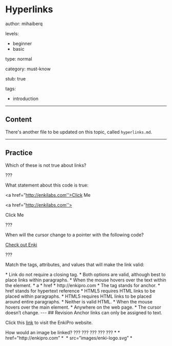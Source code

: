 # Hyperlinks
author: mihaiberq

levels:
  - beginner
  - basic

type: normal

category: must-know

stub: true

tags:
  - introduction

---
## Content


There's another file to be updated on this topic, called `hyperlinks.md`.

---
## Practice

Which of these is not true about links?

???

What statement about this code is true:
      <p><a href=”http://enkilabs.com''>Click Me</a></p>
      <a href=”http://enkilabs.com''><p>Click Me</p></a>

???

When will the cursor change to a pointer with the following code?
    <main>
      <a href="http://www.enkipro.com">Check out Enki</a>
    </main>

???

Match the tags, attributes, and values that will make the link valid:
  <??? ???=”???”>


* Link do not require a closing tag.
* Both options are valid, although best to place links within paragraphs.
* When the mouse hovers over the text within the <a> element.
* a
* href
* http://enkipro.com
* The <a> tag stands for anchor.
* href stands for hypertext reference
* HTML5 requires HTML links to be placed within paragraphs.
* HTML5 requires HTML links to be placed around entire paragraphs.
* Neither is valid HTML.
* When the mouse hovers over the main element.
* Anywhere on the web page.
* The cursor doesn’t change.


---
## Revision

Anchor links can only be assigned to text.
        <p>Click this <a href="http://enkipro.com">link</a> to visit the EnkiPro website.</p>
How would an image be linked?
       ??? ??? ??? ??? ???

* <a>
* href="http://enkipro.com”
* <img>
* src=”images/enki-logo.svg”
* </a>
